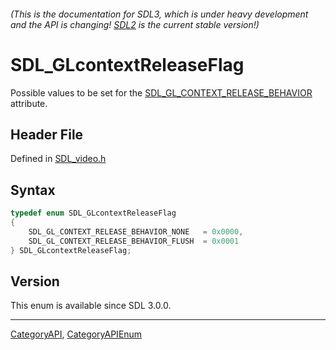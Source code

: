 ###### (This is the documentation for SDL3, which is under heavy development and the API is changing! [SDL2](https://wiki.libsdl.org/SDL2/) is the current stable version!)
# SDL_GLcontextReleaseFlag

Possible values to be set for the [SDL_GL_CONTEXT_RELEASE_BEHAVIOR](SDL_GL_CONTEXT_RELEASE_BEHAVIOR) attribute.

## Header File

Defined in [SDL_video.h](https://github.com/libsdl-org/SDL/blob/main/include/SDL3/SDL_video.h)

## Syntax

```c
typedef enum SDL_GLcontextReleaseFlag
{
    SDL_GL_CONTEXT_RELEASE_BEHAVIOR_NONE   = 0x0000,
    SDL_GL_CONTEXT_RELEASE_BEHAVIOR_FLUSH  = 0x0001
} SDL_GLcontextReleaseFlag;
```

## Version

This enum is available since SDL 3.0.0.

----
[CategoryAPI](CategoryAPI), [CategoryAPIEnum](CategoryAPIEnum)

